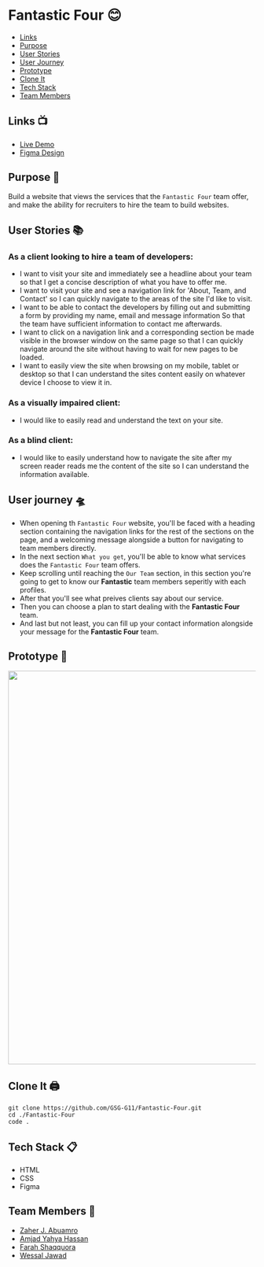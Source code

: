# Fantastic Four 😊
- [Links](#demo)
- [Purpose](#purpose)
- [User Stories](#user-stories)
- [User Journey](#user-journey)
- [Prototype](#prototype)
- [Clone It](#clone-it)
- [Tech Stack](#tech-stack)
- [Team Members](#team-members)

## Links :tv: 
- [Live Demo](https://GSG-G11.github.io/Fantastic-Four) <span id="demo"></span>
- [Figma Design](https://www.figma.com/file/OrYYJVgdRGlRB4qd8m5D39/Fantastic-Four?node-id=0%3A1)

## Purpose :pencil: <span id="purpose"></span>
Build a website that views the services that the `Fantastic Four` team offer, and make the ability for recruiters to hire the team to build websites.



## User Stories :books: <span id="user-stories"></span> 

### As a client looking to hire a team of developers:
- I want to visit your site and immediately see a headline about your team so that I get a concise description of what you have to offer me.
- I want to visit your site and see a navigation link for 'About, Team, and Contact' so I can quickly navigate to the areas of the site I'd like to visit.
- I want to be able to contact the developers by filling out and submitting a form by providing my name, email and message information So that the team have sufficient information to contact me afterwards.
- I want to click on a navigation link and a corresponding section be made visible in the browser window on the same page so that I can quickly navigate around the site without having to wait for new pages to be loaded.
- I want to easily view the site when browsing on my mobile, tablet or desktop so that I can understand the sites content easily on whatever device I choose to view it in.

### As a visually impaired client:
- I would like to easily read and understand the text on your site.

### As a blind client:
- I would like to easily understand how to navigate the site after my screen reader reads me the content of the site so I can understand the information available.

## User journey 🛸 <span id="user-journey"></span>
- When opening th `Fantastic Four` website, you'll be faced with a heading section containing the navigation links for the rest of the sections on the page, and a welcoming message alongside a button for navigating to team members directly.
- In the next section `What you get`, you'll be able to know what services does the `Fantastic Four` team offers.
- Keep scrolling until reaching the `Our Team` section, in this section you're going to get to know our **Fantastic** team members seperitly with each profiles.
- After that you'll see what preives clients say about our service.
- Then you can choose a plan to start dealing with the **Fantastic Four** team.
- And last but not least, you can fill up your contact information alongside your message for the **Fantastic Four** team.

## Prototype 🤖 <span id="prototype"></span>
<div align="center">
  <img width="800" src="https://i.imgur.com/qajWJ06.jpg" />
</div>

 

## Clone It 🖨 <span id="clone-it"></span>
```bash=
git clone https://github.com/GSG-G11/Fantastic-Four.git
cd ./Fantastic-Four
code .
```

## Tech Stack :clipboard: <span id="tech-stack"></span>
- HTML
- CSS
- Figma


## Team Members :busts_in_silhouette: <span id="team-members"></span>
- [Zaher J. Abuamro](https://github.com/zaher-aa)
- [Amjad Yahya Hassan](https://github.com/amjed-98)
- [Farah Shaqquora](https://github.com/farah2003)
- [Wessal Jawad](https://github.com/WessalJawad95)
